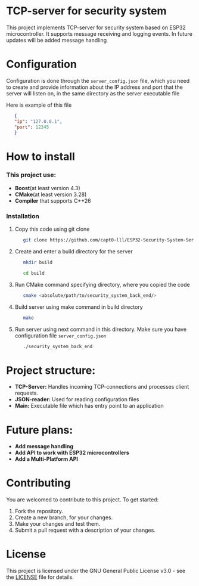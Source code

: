 # TCP-server for security system

This project implements TCP-server for security system based on ESP32 microcontroller. 
It supports message receiving and logging events.
In future updates will be added message handling

<!-- CONFIGURATION SECTION -->

# Configuration
Configuration is done through the `server_config.json` file, 
which you need to create and provide information about the
IP address and port that the server will listen on,
in the same directory as the server executable file

Here is example of this file
   ```json
      {
      "ip": "127.0.0.1", 
      "port": 12345
      }
   ```

<!-- INSTALLATION SECTION -->

# How to install
### This project use:

- **Boost**(at least version 4.3)
- **CMake**(at least version 3.28)
- **Compiler** that supports C++26

### Installation

1. Copy this code using git clone

   ``` bash
      git clone https://github.com/capt0-lll/ESP32-Security-System-Server
   ```
2. Create and enter a build directory for the server
   ```bash
      mkdir build
   ```
   ```bash
      cd build
   ```

3. Run CMake command specifying directory, where you copied the code
   ```bash     
      cmake <absolute/path/to/security_system_back_end/>
   ```
4. Build server using make command in build directory

   ```bash
      make
   ```
        
5. Run server using next command in this directory. 
Make sure you have configuration file `server_config.json`
   ```bash
      ./security_system_back_end
   ```
   
   <!-- PROJECT STRUCTURE SECTION -->

# Project structure:
   - **TCP-Server:** Handles incoming TCP-connections and processes client requests.
   - **JSON-reader:** Used for reading configuration files
   - **Main:** Executable file which has entry point to an application

   <!-- FUTURE PLANS SECTION --> 

# Future plans:
   - **Add message handling**
   - **Add API to work with ESP32 microcontrollers**
   - **Add a Multi-Platform API** 

# Contributing

You are welcomed to contribute to this project. To get started:

1. Fork the repository.
2. Create a new branch, for your changes.
3. Make your changes and test them.
4. Submit a pull request with a description of your changes.

# License

This project is licensed under the GNU General Public License v3.0 - see the [LICENSE](LICENSE.txt) file for details.
